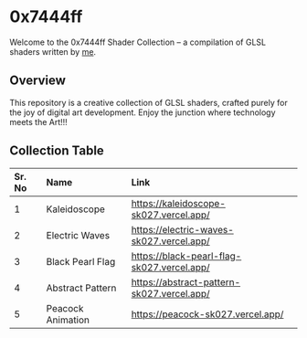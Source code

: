 # 0x7444ff

Welcome to the 0x7444ff Shader Collection – a compilation of GLSL shaders written by [me](https://github.com/SahilK-027).

## Overview

This repository is a creative collection of GLSL shaders, crafted purely for the joy of digital art development. Enjoy the junction where technology meets the Art!!!

## Collection Table

| Sr. No | Name                   | Link                                      |
|:-------|:-----------------------|:------------------------------------------|
| 1      | Kaleidoscope           | https://kaleidoscope-sk027.vercel.app/    |
| 2      | Electric Waves         | https://electric-waves-sk027.vercel.app/  |
| 3      | Black Pearl Flag       | https://black-pearl-flag-sk027.vercel.app/|
| 4      | Abstract Pattern       | https://abstract-pattern-sk027.vercel.app/|
| 5      | Peacock Animation      | https://peacock-sk027.vercel.app/         |
